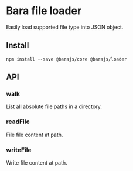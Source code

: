 # Bara file loader

Easily load supported file type into JSON object.

## Install

```
npm install --save @barajs/core @barajs/loader
```

## API

### walk
List all absolute file paths in a directory.

### readFile
File file content at path.

### writeFile
Write file content at path.